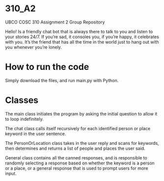 # 310_A2
UBCO COSC 310 Assignment 2 Group Repository

Hello! Is a friendly chat bot that is always there to talk to you and listen to your stories 24/7. If you’re sad, it consoles you, if you’re happy, it celebrates with you. It’s the friend that has all the time in the world just to hang out with you whenever you’re lonely.

# How to run the code
Simply download the files, and run main.py with Python.

# Classes
The main class initiates the program by asking the initial question to allow it to loop indefinitely.

The chat class calls itself recursively for each identified person or place keyword in the user sentence.

The PersonOrLocation class takes in the user reply and scans for keywords, then determines and returns a list of people and places the user said.

General class contains all the canned responses, and is responsible to randomly selecting a response based on whether the keyword is a person or a place, or a general response that is used to prompt users for more input.
